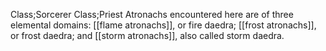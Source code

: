 Class;Sorcerer Class;Priest
Atronachs encountered here are of three elemental domains: [[flame atronachs]], or fire daedra; [[frost atronachs]], or frost daedra; and [[storm atronachs]], also called storm daedra.